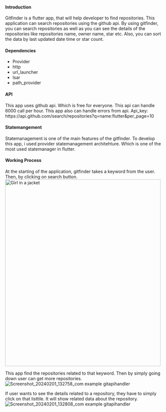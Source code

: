 <h4>Introduction</h4>
Gitfinder is a flutter app, that will help developer to find repositories. This application can search repositories using the github api. By using gitfinder, you can search repositories as well as you can see the details of the repositories like repositories name, owner name, star etc. Also, you can sort the data by last updated date time or star count.
<h4>Dependencies</h4>
<ul>
  <li>Provider</li>
  <li>http</li>
  <li>url_launcher</li>
  <li>Isar</li>
  <li>path_provider</li>
</ul>
<h4>API</h4>
This app uses github api. Which is free for everyone. This api can handle 6000 call per hour. This app also can handle errors from api.
Api_key: https://api.github.com/search/repositories?q=name:flutter&per_page=10
<h4>Statemangement</h4>
Statemanagement is one of the main features of the gitfinder. To develop this app, i used provider statemanagement architehture. Which is one of the most used statemanager in flutter.
<h4>Working Process</h4>
At the starting of the application, gitfinder takes a keyword from the user. Then, by clicking on search button.<br>
<img src="(https://github.com/RayhanMahmud256/Starcoder-24-flutter-/assets/99743908/9c43782b-3377-41af-a745-3dbb5e592b5c)" alt="Girl in a jacket" width="500" height="600">

This app find the repositories related to that keyword. Then by simply going down user can get more repositories.<br>
![Screenshot_20240201_132758_com example gitapihandler](https://github.com/RayhanMahmud256/Starcoder-24-flutter-/assets/99743908/92b924e4-4d8a-4026-a9a2-3db9d0d751ea)

If user wants to see the details related to a repository, they have to simply click on that listtile. It will show related data about the repository.<br>
![Screenshot_20240201_132808_com example gitapihandler](https://github.com/RayhanMahmud256/Starcoder-24-flutter-/assets/99743908/0b284829-0ae0-48b6-9440-641c421e3f20)

